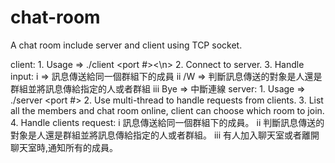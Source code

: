# chat-room

A chat room include server and client using TCP socket.

client: 1. Usage => ./client <server IP> <port #><\n>
        2. Connect to server.
        3. Handle input:
          i <Message> => 訊息傳送給同一個群組下的成員
          ii /W <Name or room> <Message> => 判斷訊息傳送的對象是人還是群組並將訊息傳給指定的人或者群組
          iii Bye => 中斷連線
server: 1. Usage => ./server <port #>
        2. Use multi-thread to handle requests from clients.
        3. List all the members and chat room online, client can choose which room to join.
        4. Handle clients request:
          i 訊息傳送給同一個群組下的成員。
          ii 判斷訊息傳送的對象是人還是群組並將訊息傳給指定的人或者群組。
          iii 有人加入聊天室或者離開聊天室時,通知所有的成員。
